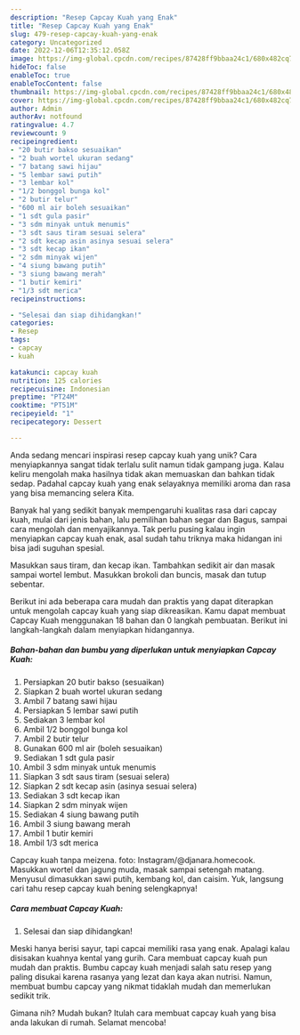 ```yaml
---
description: "Resep Capcay Kuah yang Enak"
title: "Resep Capcay Kuah yang Enak"
slug: 479-resep-capcay-kuah-yang-enak
category: Uncategorized
date: 2022-12-06T12:35:12.058Z
image: https://img-global.cpcdn.com/recipes/87428ff9bbaa24c1/680x482cq70/capcay-kuah-foto-resep-utama.jpg
hideToc: false
enableToc: true
enableTocContent: false
thumbnail: https://img-global.cpcdn.com/recipes/87428ff9bbaa24c1/680x482cq70/capcay-kuah-foto-resep-utama.jpg
cover: https://img-global.cpcdn.com/recipes/87428ff9bbaa24c1/680x482cq70/capcay-kuah-foto-resep-utama.jpg
author: Admin
authorAv: notfound
ratingvalue: 4.7
reviewcount: 9
recipeingredient:
- "20 butir bakso sesuaikan"
- "2 buah wortel ukuran sedang"
- "7 batang sawi hijau"
- "5 lembar sawi putih"
- "3 lembar kol"
- "1/2 bonggol bunga kol"
- "2 butir telur"
- "600 ml air boleh sesuaikan"
- "1 sdt gula pasir"
- "3 sdm minyak untuk menumis"
- "3 sdt saus tiram sesuai selera"
- "2 sdt kecap asin asinya sesuai selera"
- "3 sdt kecap ikan"
- "2 sdm minyak wijen"
- "4 siung bawang putih"
- "3 siung bawang merah"
- "1 butir kemiri"
- "1/3 sdt merica"
recipeinstructions:

- "Selesai dan siap dihidangkan!"
categories:
- Resep
tags:
- capcay
- kuah

katakunci: capcay kuah 
nutrition: 125 calories
recipecuisine: Indonesian
preptime: "PT24M"
cooktime: "PT51M"
recipeyield: "1"
recipecategory: Dessert

---
```





Anda sedang mencari inspirasi resep capcay kuah yang unik? Cara menyiapkannya sangat tidak terlalu sulit namun tidak gampang juga. Kalau keliru mengolah maka hasilnya tidak akan memuaskan dan bahkan tidak sedap. Padahal capcay kuah yang enak selayaknya memiliki aroma dan rasa yang bisa memancing selera Kita.





Banyak hal yang sedikit banyak mempengaruhi kualitas rasa dari capcay kuah, mulai dari jenis bahan, lalu pemilihan bahan segar dan Bagus, sampai cara mengolah dan menyajikannya. Tak perlu pusing kalau ingin menyiapkan capcay kuah enak,      asal sudah tahu triknya maka hidangan ini bisa jadi suguhan spesial.














Masukkan saus tiram, dan kecap ikan. Tambahkan sedikit air dan masak sampai wortel lembut. Masukkan brokoli dan buncis, masak dan tutup sebentar.






Berikut ini ada beberapa cara mudah dan praktis yang dapat diterapkan untuk mengolah capcay kuah yang siap dikreasikan. Kamu dapat membuat Capcay Kuah menggunakan 18 bahan dan 0 langkah pembuatan. Berikut ini langkah-langkah dalam menyiapkan hidangannya.

<!--inarticleads1-->

##### Bahan-bahan dan bumbu yang diperlukan untuk menyiapkan Capcay Kuah:

1. Persiapkan 20 butir bakso (sesuaikan)
1. Siapkan 2 buah wortel ukuran sedang
1. Ambil 7 batang sawi hijau
1. Persiapkan 5 lembar sawi putih
1. Sediakan 3 lembar kol
1. Ambil 1/2 bonggol bunga kol
1. Ambil 2 butir telur
1. Gunakan 600 ml air (boleh sesuaikan)
1. Sediakan 1 sdt gula pasir
1. Ambil 3 sdm minyak untuk menumis
1. Siapkan 3 sdt saus tiram (sesuai selera)
1. Siapkan 2 sdt kecap asin (asinya sesuai selera)
1. Sediakan 3 sdt kecap ikan
1. Siapkan 2 sdm minyak wijen
1. Sediakan 4 siung bawang putih
1. Ambil 3 siung bawang merah
1. Ambil 1 butir kemiri
1. Ambil 1/3 sdt merica


Capcay kuah tanpa meizena. foto: Instagram/@djanara.homecook. Masukkan wortel dan jagung muda, masak sampai setengah matang. Menyusul dimasukkan sawi putih, kembang kol, dan caisim. Yuk, langsung cari tahu resep capcay kuah bening selengkapnya! 

<!--inarticleads2-->

##### Cara membuat Capcay Kuah:


1. Selesai dan siap dihidangkan!

Meski hanya berisi sayur, tapi capcai memiliki rasa yang enak. Apalagi kalau disisakan kuahnya kental yang gurih. Cara membuat capcay kuah pun mudah dan praktis. Bumbu capcay kuah menjadi salah satu resep yang paling disukai karena rasanya yang lezat dan kaya akan nutrisi. Namun, membuat bumbu capcay yang nikmat tidaklah mudah dan memerlukan sedikit trik. 

Gimana nih? Mudah bukan? Itulah cara membuat capcay kuah yang bisa anda lakukan di rumah. Selamat mencoba!
